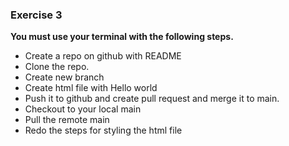 ### Exercise 3

**You must use your terminal with the following steps.**

- Create a repo on github with README
- Clone the repo.
- Create new branch
- Create html file with Hello world
- Push it to github and create pull request and merge it to main.
- Checkout to your local main
- Pull the remote main
- Redo the steps for styling the html file
